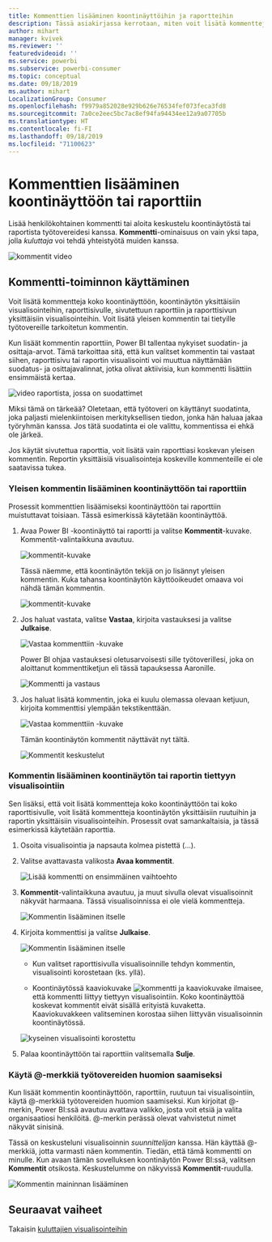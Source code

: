 ```yaml
---
title: Kommenttien lisääminen koontinäyttöihin ja raportteihin
description: Tässä asiakirjassa kerrotaan, miten voit lisätä kommentteja koontinäyttöön, raporttiin tai visualisointiin ja miten voit keskustella työtovereiden kanssa kommenttien avulla.
author: mihart
manager: kvivek
ms.reviewer: ''
featuredvideoid: ''
ms.service: powerbi
ms.subservice: powerbi-consumer
ms.topic: conceptual
ms.date: 09/18/2019
ms.author: mihart
LocalizationGroup: Consumer
ms.openlocfilehash: f9979a852028e929b626e76534fef073feca3fd8
ms.sourcegitcommit: 7a0ce2eec5bc7ac8ef94fa94434ee12a9a07705b
ms.translationtype: HT
ms.contentlocale: fi-FI
ms.lasthandoff: 09/18/2019
ms.locfileid: "71100623"
---
```

# <a name="add-comments-to-a-dashboard-or-report"></a>Kommenttien lisääminen koontinäyttöön tai raporttiin
Lisää henkilökohtainen kommentti tai aloita keskustelu koontinäytöstä tai raportista työtovereidesi kanssa. **Kommentti**-ominaisuus on vain yksi tapa, jolla *kuluttaja* voi tehdä yhteistyötä muiden kanssa. 

![kommentit video](media/end-user-comment/comment.gif)

## <a name="how-to-use-the-comments-feature"></a>Kommentti-toiminnon käyttäminen
Voit lisätä kommentteja koko koontinäyttöön, koontinäytön yksittäisiin visualisointeihin, raporttisivulle, sivutettuun raporttiin ja raporttisivun yksittäisiin visualisointeihin. Voit lisätä yleisen kommentin tai tietyille työtovereille tarkoitetun kommentin.  

Kun lisäät kommentin raporttiin, Power BI tallentaa nykyiset suodatin- ja osittaja-arvot. Tämä tarkoittaa sitä, että kun valitset kommentin tai vastaat siihen, raporttisivu tai raportin visualisointi voi muuttua näyttämään suodatus- ja osittajavalinnat, jotka olivat aktiivisia, kun kommentti lisättiin ensimmäistä kertaa.  

![video raportista, jossa on suodattimet](media/end-user-comment/power-bi-comment.gif)

Miksi tämä on tärkeää? Oletetaan, että työtoveri on käyttänyt suodatinta, joka paljasti mielenkiintoisen merkityksellisen tiedon, jonka hän haluaa jakaa työryhmän kanssa. Jos tätä suodatinta ei ole valittu, kommentissa ei ehkä ole järkeä.

Jos käytät sivutettua raporttia, voit lisätä vain raporttiasi koskevan yleisen kommentin.  Reportin yksittäisiä visualisointeja koskeville kommenteille ei ole saatavissa tukea.

### <a name="add-a-general-comment-to-a-dashboard-or-report"></a>Yleisen kommentin lisääminen koontinäyttöön tai raporttiin
Prosessit kommenttien lisäämiseksi koontinäyttöön tai raporttiin muistuttavat toisiaan.  Tässä esimerkissä käytetään koontinäyttöä. 

1. Avaa Power BI -koontinäyttö tai raportti ja valitse **Kommentit**-kuvake. Kommentit-valintaikkuna avautuu.

    ![kommentit-kuvake](media/end-user-comment/power-bi-comment-menu.png)

    Tässä näemme, että koontinäytön tekijä on jo lisännyt yleisen kommentin.  Kuka tahansa koontinäytön käyttöoikeudet omaava voi nähdä tämän kommentin.

    ![kommentit-kuvake](media/end-user-comment/power-bi-first-comments.png)

2. Jos haluat vastata, valitse **Vastaa**, kirjoita vastauksesi ja valitse **Julkaise**.  

    ![Vastaa kommenttiin -kuvake](media/end-user-comment/power-bi-comment-reply.png)

    Power BI ohjaa vastauksesi oletusarvoisesti sille työtoverillesi, joka on aloittanut kommenttiketjun eli tässä tapauksessa Aaronille. 

    ![Kommentti ja vastaus](media/end-user-comment/power-bi-respond.png)

 3. Jos haluat lisätä kommentin, joka ei kuulu olemassa olevaan ketjuun, kirjoita kommenttisi ylempään tekstikenttään.

    ![Vastaa kommenttiin -kuvake](media/end-user-comment/power-bi-new-comments.png)

    Tämän koontinäytön kommentit näyttävät nyt tältä.

    ![Kommentit keskustelut](media/end-user-comment/power-bi-conversation.png)

### <a name="add-a-comment-to-a-specific-dashboard-or-report-visual"></a>Kommentin lisääminen koontinäytön tai raportin tiettyyn visualisointiin
Sen lisäksi, että voit lisätä kommentteja koko koontinäyttöön tai koko raporttisivulle, voit lisätä kommentteja koontinäytön yksittäisiin ruutuihin ja raportin yksittäisiin visualisointeihin. Prosessit ovat samankaltaisia, ja tässä esimerkissä käytetään raporttia.

1. Osoita visualisointia ja napsauta kolmea pistettä (...).    
2. Valitse avattavasta valikosta **Avaa kommentit**.

    ![Lisää kommentti on ensimmäinen vaihtoehto](media/end-user-comment/power-bi-report-comment.png)  

3.  **Kommentit**-valintaikkuna avautuu, ja muut sivulla olevat visualisoinnit näkyvät harmaana. Tässä visualisoinnissa ei ole vielä kommentteja. 

    ![Kommentin lisääminen itselle](media/end-user-comment/power-bi-comment-column.png)  

4. Kirjoita kommenttisi ja valitse **Julkaise**.

    ![Kommentin lisääminen itselle](media/end-user-comment/power-bi-comment-logistics.png)  

    - Kun valitset raporttisivulla visualisoinnille tehdyn kommentin, visualisointi korostetaan (ks. yllä).

    - Koontinäytössä kaaviokuvake ![kommentti ja kaaviokuvake](media/end-user-comment/power-bi-comment-chart-icon.png) ilmaisee, että kommentti liittyy tiettyyn visualisointiin. Koko koontinäyttöä koskevat kommentit eivät sisällä erityistä kuvaketta. Kaaviokuvakkeen valitseminen korostaa siihen liittyvän visualisoinnin koontinäytössä.
    

    ![kyseinen visualisointi korostettu](media/end-user-comment/power-bi-highlight.png)

5. Palaa koontinäyttöön tai raporttiin valitsemalla **Sulje**.

### <a name="get-your-colleagues-attention-by-using-the--sign"></a>Käytä @-merkkiä työtovereiden huomion saamiseksi
Kun lisäät kommentin koontinäyttöön, raporttiin, ruutuun tai visualisointiin, käytä \@-merkkiä työtovereiden huomion saamiseksi.  Kun kirjoitat \@-merkin, Power BI:ssä avautuu avattava valikko, josta voit etsiä ja valita organisaatiosi henkilöitä. \@-merkin perässä olevat vahvistetut nimet näkyvät sinisinä. 

Tässä on keskusteluni visualisoinnin *suunnittelijan* kanssa. Hän käyttää @-merkkiä, jotta varmasti näen kommentin. Tiedän, että tämä kommentti on minulle. Kun avaan tämän sovelluksen koontinäytön Power BI:ssä, valitsen **Kommentit** otsikosta. Keskustelumme on näkyvissä **Kommentit**-ruudulla.

![Kommentin maininnan lisääminen](media/end-user-comment/power-bi-comment-convo.png)  



## <a name="next-steps"></a>Seuraavat vaiheet
Takaisin [kuluttajien visualisointeihin](end-user-visualizations.md)    
<!--[Select a visualization to open a report](end-user-open-report.md)-->
